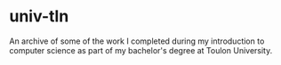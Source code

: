 # univ-tln
An archive of some of the work I completed during my introduction to computer science as part of my bachelor's degree at Toulon University. 
